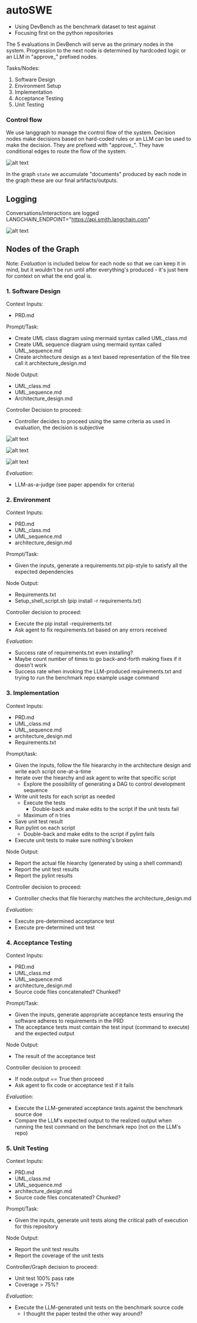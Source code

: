 # autoSWE

* Using DevBench as the benchmark dataset to test against
* Focusing first on the python repositories


The 5 evaluations in DevBench will serve as the primary nodes in the system. Progression to the next node is determined by hardcoded logic or an LLM in "approve_" prefixed nodes. 

Tasks/Nodes:
1. Software Design
2. Environment Setup
3. Implementation
4. Acceptance Testing
5. Unit Testing


### Control flow

We use langgraph to manage the control flow of the system. Decision nodes make decisions based on hard-coded rules or an LLM can be used to make the decision. They are prefixed with "approve_". They have conditional edges to route the flow of the system. 


![alt text](images/swegraph.png)


In the graph `state` we accumulate "documents" produced by each node in the graph these are our final artifacts/outputs.


## Logging
Conversations/interactions are logged LANGCHAIN_ENDPOINT="https://api.smith.langchain.com"

![alt text](images/langsmith.png)

## Nodes of the Graph

Note: *Evaluation* is included below for each node so that we can keep it in mind, but it wouldn't be run until after everything's produced - it's just here for context on what the end goal is. 


### 1. Software Design

Context Inputs:
* PRD.md
 
Prompt/Task:
* Create UML class diagram using mermaid syntax called UML_class.md
* Create  UML sequence diagram using mermaid syntax called UML_sequence.md
* Create architecture design as a text based representation of the file tree call it architecture_design.md
 

Node Output:
* UML_class.md
* UML_sequence.md
* Architecture_design.md
 
Controller Decision to proceed:
* Controller decides to proceed using the same criteria as used in evaluation, the decision is subjective
 
![alt text](images/image.png)

![alt text](images/image-1.png)

![alt text](images/image-2.png)


*Evaluation*:
* LLM-as-a-judge (see paper appendix for criteria)
 

### 2. Environment

Context Inputs:
* PRD.md
* UML_class.md
* UML_sequence.md
* architecture_design.md
 

Prompt/Task:
* Given the inputs, generate a requirements.txt pip-style to satisfy all the expected dependencies
 

Node Output:
* Requirements.txt
* Setup_shell_script.sh (pip install -r requirements.txt)
 

Controller decision to proceed:
* Execute the pip install -requirements.txt
* Ask agent to fix requirements.txt based on any errors received
 

*Evaluation*:
* Success rate of requirements.txt even installing?
* Maybe count number of times to go back-and-forth making fixes if it doesn't work
* Success rate when invoking the LLM-produced requirements.txt and trying to run the benchmark repo example usage command
 

### 3. Implementation

Context Inputs:
* PRD.md
* UML_class.md
* UML_sequence.md
* architecture_design.md
* Requirements.txt
 

Prompt/task:
* Given the inputs, follow the file hieararchy in the architecture design and write each script one-at-a-time
* Iterate over the hiearchy and ask agent to write that specific script
    * Explore the possibility of generating a DAG to control development sequence
* Write unit tests for each script as needed
    * Execute the tests
        * Double-back and make edits to the script if the unit tests fail
    * Maximum of n tries
* Save unit test result
* Run pylint on each script
    * Double-back and make edits to the script if pylint fails
* Execute unit tests to make sure nothing's broken
 

Node Output:
* Report the actual file hiearchy (generated by using a shell command)
* Report the unit test results
* Report the pylint results
 

Controller decision to proceed:
* Controller checks that file hierarchy matches the architecture_design.md
 

*Evaluation*:
* Execute pre-determined acceptance test
* Execute pre-determined unit test

### 4. Acceptance Testing

Context Inputs:
* PRD.md
* UML_class.md
* UML_sequence.md
* architecture_design.md
* Source code files concatenated? Chunked?
 

Prompt/Task:
* Given the inputs, generate appropriate acceptance tests ensuring the software adheres to requirements in the PRD
* The acceptance tests must contain the test input (command to execute) and the expected output
 

Node Output:
* The result of the acceptance test
 

Controller decision to proceed:
* If node.output == True then proceed
* Ask agent to fix code or acceptance test if it fails
 

*Evaluation*:
* Execute the LLM-generated acceptance tests against the benchmark source doe
* Compare the LLM's expected output to the realized output when running the test command on the benchmark repo (not on the LLM's repo)
 

### 5. Unit Testing

Context Inputs:
* PRD.md
* UML_class.md
* UML_sequence.md
* architecture_design.md
* Source code files concatenated? Chunked?
 

Prompt/Task:
* Given the inputs, generate unit tests along the critical path of execution for this repository
 

Node Output:
* Report the unit test results
* Report the coverage of the unit tests
 

Controller/Graph decision to proceed:
* Unit test 100% pass rate
* Coverage > 75%?
 

*Evaluation*:
* Execute the LLM-generated unit tests on the benchmark source code
    * I thought the paper tested the other way around?
